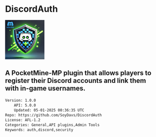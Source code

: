 # DiscordAuth
<img src="https://raw.githubusercontent.com/SoyDavs/DiscordAuth/97fed512b00b142df80a08edfb8a64791138d321/icon.png" width="128" height="128" />

## A PocketMine-MP plugin that allows players to register their Discord accounts and link them with in-game usernames.
```properties
Version: 1.0.0
    API: 5.0.0
    Updated: 05-01-2025 00:36:35 UTC
Repo: https://github.com/SoyDavs/DiscordAuth
License: AFL-1.2
Categories: General,API plugins,Admin Tools
Keywords: auth,discord,security
```